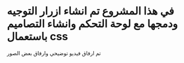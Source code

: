 #   في هذا المشروع تم انشاء ازرار التوجيه ودمجها مع لوحة التحكم وانشاء التصاميم باستعمال  css
تم ارفاق فيديو توضيحي وارفاق بعض الصور
